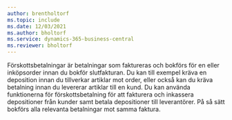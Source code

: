 ```yaml
---
author: brentholtorf
ms.topic: include
ms.date: 12/03/2021
ms.author: bholtorf
ms.service: dynamics-365-business-central
ms.reviewer: bholtorf
---
```

Förskottsbetalningar är betalningar som faktureras och bokförs för en eller inköpsorder innan du bokför slutfakturan. Du kan till exempel kräva en deposition innan du tillverkar artiklar mot order, eller också kan du kräva betalning innan du levererar artiklar till en kund. Du kan använda funktionerna för förskottsbetalning för att fakturera och inkassera depositioner från kunder samt betala depositioner till leverantörer. På så sätt bokförs alla relevanta betalningar mot samma faktura.  
